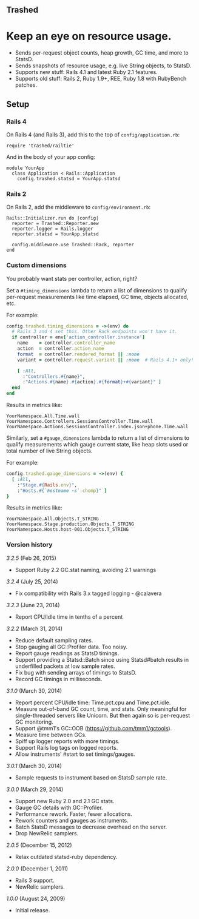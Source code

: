 ## Trashed
# Keep an eye on resource usage.


 - Sends per-request object counts, heap growth, GC time, and more to StatsD.
 - Sends snapshots of resource usage, e.g. live String objects, to StatsD.
 - Supports new stuff: Rails 4.1 and latest Ruby 2.1 features.
 - Supports old stuff: Rails 2, Ruby 1.9+, REE, Ruby 1.8 with RubyBench patches.

## Setup

### Rails 4

On Rails 4 (and Rails 3), add this to the top of `config/application.rb`:

    require 'trashed/railtie'

And in the body of your app config:

    module YourApp
      class Application < Rails::Application
        config.trashed.statsd = YourApp.statsd


### Rails 2

On Rails 2, add the middleware to `config/environment.rb`:

    Rails::Initializer.run do |config|
      reporter = Trashed::Reporter.new
      reporter.logger = Rails.logger
      reporter.statsd = YourApp.statsd

      config.middleware.use Trashed::Rack, reporter
    end


### Custom dimensions

You probably want stats per controller, action, right?

Set a `#timing_dimensions` lambda to return a list of dimensions to
qualify per-request measurements like time elapsed, GC time, objects
allocated, etc.

For example:
```ruby
config.trashed.timing_dimensions = ->(env) do
  # Rails 3 and 4 set this. Other Rack endpoints won't have it.
  if controller = env['action_controller.instance']
    name    = controller.controller_name
    action  = controller.action_name
    format  = controller.rendered_format || :none
    variant = controller.request.variant || :none  # Rails 4.1+ only!

    [ :All,
      :"Controllers.#{name}",
      :"Actions.#{name}.#{action}.#{format}+#{variant}" ]
  end
end
```

Results in metrics like:
```
YourNamespace.All.Time.wall
YourNamespace.Controllers.SessionsController.Time.wall
YourNamespace.Actions.SessionsController.index.json+phone.Time.wall
```


Similarly, set a `#gauge_dimensions` lambda to return a list of dimensions to
qualify measurements which gauge current state, like heap slots used or total
number of live String objects.

For example:

```ruby
config.trashed.gauge_dimensions = ->(env) {
  [ :All,
    :"Stage.#{Rails.env}",
    :"Hosts.#{`hostname -s`.chomp}" ]
}
```

Results in metrics like:
```
YourNamespace.All.Objects.T_STRING
YourNamespace.Stage.production.Objects.T_STRING
YourNamespace.Hosts.host-001.Objects.T_STRING
```


### Version history

*3.2.5* (Feb 26, 2015)

* Support Ruby 2.2 GC.stat naming, avoiding 2.1 warnings

*3.2.4* (July 25, 2014)

* Fix compatibility with Rails 3.x tagged logging - @calavera

*3.2.3* (June 23, 2014)

* Report CPU/Idle time in tenths of a percent

*3.2.2* (March 31, 2014)

* Reduce default sampling rates.
* Stop gauging all GC::Profiler data. Too noisy.
* Report gauge readings as StatsD timings.
* Support providing a Statsd::Batch since using Statsd#batch
  results in underfilled packets at low sample rates.
* Fix bug with sending arrays of timings to StatsD.
* Record GC timings in milliseconds.

*3.1.0* (March 30, 2014)

* Report percent CPU/idle time: Time.pct.cpu and Time.pct.idle.
* Measure out-of-band GC count, time, and stats. Only meaningful for
  single-threaded servers like Unicorn. But then again so is per-request
  GC monitoring.
* Support @tmm1's GC::OOB (https://github.com/tmm1/gctools).
* Measure time between GCs.
* Spiff up logger reports with more timings.
* Support Rails log tags on logged reports.
* Allow instruments' #start to set timings/gauges.

*3.0.1* (March 30, 2014)

* Sample requests to instrument based on StatsD sample rate.

*3.0.0* (March 29, 2014)

* Support new Ruby 2.0 and 2.1 GC stats.
* Gauge GC details with GC::Profiler.
* Performance rework. Faster, fewer allocations.
* Rework counters and gauges as instruments.
* Batch StatsD messages to decrease overhead on the server.
* Drop NewRelic samplers.

*2.0.5* (December 15, 2012)

* Relax outdated statsd-ruby dependency.

*2.0.0* (December 1, 2011)

* Rails 3 support.
* NewRelic samplers.

*1.0.0* (August 24, 2009)

* Initial release.

